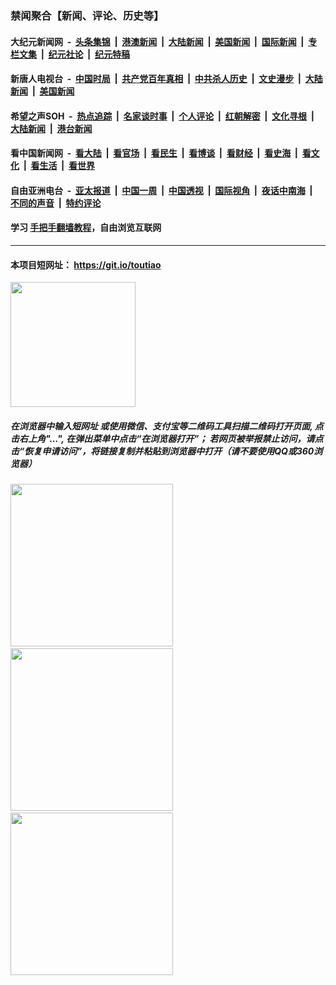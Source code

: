 ### 禁闻聚合【新闻、评论、历史等】

#### 大纪元新闻网 &nbsp;-&nbsp; [头条集锦](indexes/E头条集锦.md?t=02120111) &nbsp;|&nbsp; [港澳新闻](indexes/E港澳新闻.md?t=02120111)  &nbsp;|&nbsp; [大陆新闻](indexes/E大陆新闻.md?t=02120111) &nbsp;|&nbsp; [美国新闻](indexes/E美国新闻.md?t=02120111) &nbsp;|&nbsp; [国际新闻](indexes/E国际新闻.md?t=02120111) &nbsp;|&nbsp; [专栏文集](indexes/E专栏文集.md?t=02120111) &nbsp;|&nbsp; [纪元社论](indexes/E纪元社论.md?t=02120111) &nbsp;|&nbsp; [纪元特稿](indexes/E纪元特稿.md?t=02120111) 

#### 新唐人电视台 &nbsp;-&nbsp; [中国时局](indexes/N中国时局.md?t=02120111) &nbsp;|&nbsp; [共产党百年真相](indexes/N共产党百年真相.md?t=02120111) &nbsp;|&nbsp; [中共杀人历史](indexes/N中共杀人历史.md?t=02120111) &nbsp;|&nbsp; [文史漫步](indexes/N文史漫步.md?t=02120111) &nbsp;|&nbsp; [大陆新闻](indexes/N大陆新闻.md?t=02120111) &nbsp;|&nbsp; [美国新闻](indexes/N美国新闻.md?t=02120111)

#### 希望之声SOH &nbsp;-&nbsp; [热点追踪](indexes/H热点追踪.md?t=02120111) &nbsp;|&nbsp; [名家谈时事](indexes/H名家谈时事.md?t=02120111) &nbsp;|&nbsp; [个人评论](indexes/H个人评论.md?t=02120111)  &nbsp;|&nbsp; [红朝解密](indexes/H红朝解密.md?t=02120111) &nbsp;|&nbsp; [文化寻根](indexes/H文化寻根.md?t=02120111) &nbsp;|&nbsp; [大陆新闻](indexes/H大陆新闻.md?t=02120111) &nbsp;|&nbsp; [港台新闻](indexes/H港台新闻.md?t=02120111)

#### 看中国新闻网 &nbsp;-&nbsp; [看大陆](indexes/S看大陆.md?t=02120111) &nbsp;|&nbsp; [看官场](indexes/S看官场.md?t=02120111) &nbsp;|&nbsp; [看民生](indexes/S看民生.md?t=02120111)  &nbsp;|&nbsp; [看博谈](indexes/S看博谈.md?t=02120111) &nbsp;|&nbsp; [看财经](indexes/S看财经.md?t=02120111) &nbsp;|&nbsp; [看史海](indexes/S看史海.md?t=02120111) &nbsp;|&nbsp; [看文化](indexes/S看文化.md?t=02120111) &nbsp;|&nbsp; [看生活](indexes/S看生活.md?t=02120111) &nbsp;|&nbsp; [看世界](indexes/S看世界.md?t=02120111)

#### 自由亚洲电台 &nbsp;-&nbsp; [亚太报道](indexes/R亚太报道.md?t=02120111) &nbsp;|&nbsp; [中国一周](indexes/R中国一周.md?t=02120111) &nbsp;|&nbsp; [中国透视](indexes/R中国透视.md?t=02120111)  &nbsp;|&nbsp; [国际视角](indexes/R国际视角.md?t=02120111) &nbsp;|&nbsp; [夜话中南海](indexes/R夜话中南海.md?t=02120111) &nbsp;|&nbsp; [不同的声音](indexes/R不同的声音.md?t=02120111) &nbsp;|&nbsp; [特约评论](indexes/R特约评论.md?t=02120111)

#### 学习 [手把手翻墙教程](https://github.com/gfw-breaker/guides/wiki)，自由浏览互联网

----

#### 本项目短网址： https://git.io/toutiao
<img src="https://raw.githubusercontent.com/gfw-breaker/banned-news/master/scripts/img/qr.png" width="200px"/>  

##### 在浏览器中输入短网址 或使用微信、支付宝等二维码工具扫描二维码打开页面, 点击右上角"...", 在弹出菜单中点击“在浏览器打开”； 若网页被举报禁止访问，请点击“恢复申请访问”，将链接复制并粘贴到浏览器中打开（请不要使用QQ或360浏览器）

<img src="https://raw.githubusercontent.com/gfw-breaker/banned-news/master/scripts/img/1.png" width="260px"/> &nbsp; <img src="https://raw.githubusercontent.com/gfw-breaker/banned-news/master/scripts/img/2.png" width="260px"/> &nbsp; <img src="https://raw.githubusercontent.com/gfw-breaker/banned-news/master/scripts/img/3.png" width="260px"/>
